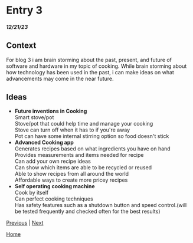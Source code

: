 # Entry 3
##### 12/21/23

## Context
For blog 3 i am brain storming about the past, present, and future of software and hardware in my topic of cooking. While brain storming about how technology has been used in the past, i can make ideas on what advancements may come in the near future.

## Ideas
* **Future inventions in Cooking**  
Smart stove/pot  
Stove/pot that could help time and manage your cooking  
Stove can turn off when it has to if you're away  
Pot can have some internal stirring option so food doesn't stick  
* **Advanced Cooking app**  
Generates recipes based on what ingredients you have on hand  
Provides measurements and items needed for recipe  
Can add your own recipe ideas  
Can show which items are able to be recycled or reused  
Able to show recipes from all around the world  
Affordable ways to create more pricey recipes  
* **Self operating cooking machine**  
Cook by itself  
Can perfect cooking techniques  
Has safety features such as a shutdown button and speed control.(will be tested frequently and checked often for the best results)

[Previous](entry02.md) | [Next](entry04.md)

[Home](../README.md)
